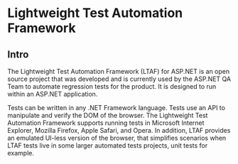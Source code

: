 # Lightweight Test Automation Framework
## Intro
The Lightweight Test Automation Framework (LTAF) for ASP.NET is an open source project that was developed and is currently used by the ASP.NET QA Team to automate regression tests for the product. It is designed to run within an ASP.NET application.

Tests can be written in any .NET Framework language. Tests use an API to manipulate and verify the DOM of the browser. The Lightweight Test Automation Framework supports running tests in Microsoft Internet Explorer, Mozilla Firefox, Apple Safari, and Opera. In addition, LTAF provides an emulated UI-less version of the browser, that simplifies scenarios when LTAF tests live in some larger automated tests projects, unit tests for example.
